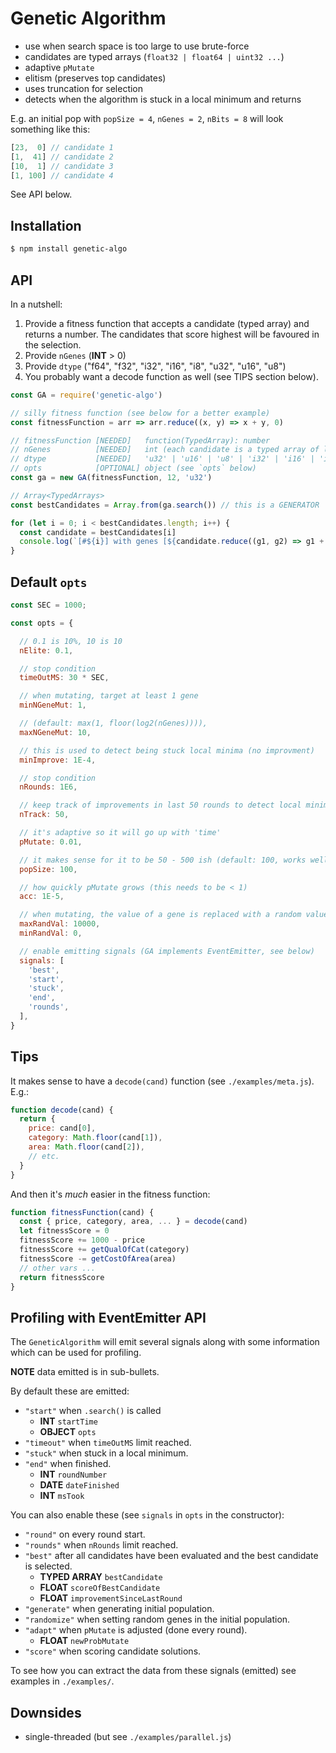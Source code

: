 # Genetic Algorithm

- use when search space is too large to use brute-force
- candidates are typed arrays (`float32 | float64 | uint32 ...`)
- adaptive `pMutate`
- elitism (preserves top candidates)
- uses truncation for selection
- detects when the algorithm is stuck in a local minimum and returns

E.g. an initial pop with `popSize = 4`, `nGenes = 2`, `nBits = 8` will look something like this:

```js
[23,  0] // candidate 1
[1,  41] // candidate 2
[10,  1] // candidate 3
[1, 100] // candidate 4
```

See API below.

## Installation

```sh
$ npm install genetic-algo
```

## API

In a nutshell:

1. Provide a fitness function that accepts a candidate (typed array) and
   returns a number. The candidates that score highest will be favoured in the
   selection.
2. Provide `nGenes` (**INT** &gt; 0)
3. Provide `dtype` ("f64", "f32", "i32", "i16", "i8", "u32", "u16", "u8")
4. You probably want a decode function as well (see TIPS section below).

```js
const GA = require('genetic-algo')

// silly fitness function (see below for a better example)
const fitnessFunction = arr => arr.reduce((x, y) => x + y, 0) 

// fitnessFunction [NEEDED]   function(TypedArray): number
// nGenes          [NEEDED]   int (each candidate is a typed array of length equal to nGenes)
// dtype           [NEEDED]   'u32' | 'u16' | 'u8' | 'i32' | 'i16' | 'i8' | 'f32' | 'f64' 
// opts            [OPTIONAL] object (see `opts` below)
const ga = new GA(fitnessFunction, 12, 'u32')

// Array<TypedArrays>
const bestCandidates = Array.from(ga.search()) // this is a GENERATOR

for (let i = 0; i < bestCandidates.length; i++) {
  const candidate = bestCandidates[i]
  console.log(`[#${i}] with genes [${candidate.reduce((g1, g2) => g1 + ', ' + g2)}]`)
}
```

## Default `opts`

```js
const SEC = 1000;

const opts = {

  // 0.1 is 10%, 10 is 10
  nElite: 0.1,         

  // stop condition 
  timeOutMS: 30 * SEC, 

  // when mutating, target at least 1 gene
  minNGeneMut: 1,      

  // (default: max(1, floor(log2(nGenes)))),
  maxNGeneMut: 10,     

  // this is used to detect being stuck local minima (no improvment)
  minImprove: 1E-4,    

  // stop condition
  nRounds: 1E6,        

  // keep track of improvements in last 50 rounds to detect local minima
  nTrack: 50,          

  // it's adaptive so it will go up with 'time'
  pMutate: 0.01,       

  // it makes sense for it to be 50 - 500 ish (default: 100, works well)
  popSize: 100,        

  // how quickly pMutate grows (this needs to be < 1)
  acc: 1E-5,           

  // when mutating, the value of a gene is replaced with a random value
  maxRandVal: 10000,   
  minRandVal: 0,       

  // enable emitting signals (GA implements EventEmitter, see below)
  signals: [           
    'best',
    'start',
    'stuck',
    'end',
    'rounds',
  ],
}
```

## Tips

It makes sense to have a `decode(cand)` function (see `./examples/meta.js`).  E.g.:

```js
function decode(cand) {
  return {
    price: cand[0],
    category: Math.floor(cand[1]),
    area: Math.floor(cand[2]),
    // etc.
  }
}
```

And then it's *much* easier in the fitness function:

```js
function fitnessFunction(cand) {
  const { price, category, area, ... } = decode(cand)
  let fitnessScore = 0
  fitnessScore += 1000 - price
  fitnessScore += getQualOfCat(category)
  fitnessScore -= getCostOfArea(area)
  // other vars ...
  return fitnessScore
}
```

## Profiling with EventEmitter API

The `GeneticAlgorithm` will emit several signals along with some information
which can be used for profiling.

**NOTE** data emitted is in sub-bullets.

By default these are emitted:

- `"start"` when `.search()` is called
  - **INT** `startTime`
  - **OBJECT** `opts`
- `"timeout"` when `timeOutMS` limit reached.
- `"stuck"` when stuck in a local minimum.
- `"end"` when finished.
  - **INT** `roundNumber`
  - **DATE** `dateFinished`
  - **INT** `msTook`

You can also enable these (see `signals` in `opts` in the constructor):

- `"round"` on every round start.
- `"rounds"` when `nRounds` limit reached.
- `"best"` after all candidates have been evaluated and the best candidate is selected.
  - **TYPED ARRAY** `bestCandidate`
  - **FLOAT** `scoreOfBestCandidate`
  - **FLOAT** `improvementSinceLastRound`
- `"generate"` when generating initial population.
- `"randomize"` when setting random genes in the initial population.
- `"adapt"` when `pMutate` is adjusted (done every round).
  - **FLOAT** `newProbMutate`
- `"score"` when scoring candidate solutions.

To see how you can extract the data from these signals (emitted) see examples in `./examples/`.

## Downsides

- single-threaded (but see `./examples/parallel.js`)
